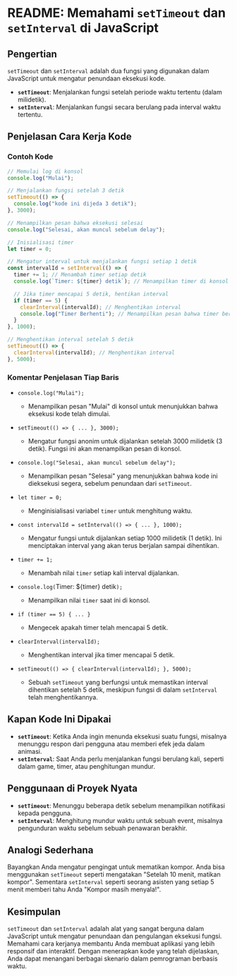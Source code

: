 # README: Memahami `setTimeout` dan `setInterval` di JavaScript

## Pengertian

`setTimeout` dan `setInterval` adalah dua fungsi yang digunakan dalam JavaScript untuk mengatur penundaan eksekusi kode.

- **`setTimeout`**: Menjalankan fungsi setelah periode waktu tertentu (dalam milidetik).
- **`setInterval`**: Menjalankan fungsi secara berulang pada interval waktu tertentu.

## Penjelasan Cara Kerja Kode

### Contoh Kode

```javascript
// Memulai log di konsol
console.log("Mulai");

// Menjalankan fungsi setelah 3 detik
setTimeout(() => {
  console.log("kode ini dijeda 3 detik");
}, 3000);

// Menampilkan pesan bahwa eksekusi selesai
console.log("Selesai, akan muncul sebelum delay");

// Inisialisasi timer
let timer = 0;

// Mengatur interval untuk menjalankan fungsi setiap 1 detik
const intervalId = setInterval(() => {
  timer += 1; // Menambah timer setiap detik
  console.log(`Timer: ${timer} detik`); // Menampilkan timer di konsol

  // Jika timer mencapai 5 detik, hentikan interval
  if (timer == 5) {
    clearInterval(intervalId); // Menghentikan interval
    console.log("Timer Berhenti"); // Menampilkan pesan bahwa timer berhenti
  }
}, 1000);

// Menghentikan interval setelah 5 detik
setTimeout(() => {
  clearInterval(intervalId); // Menghentikan interval
}, 5000);
```

### Komentar Penjelasan Tiap Baris

- `console.log("Mulai");`

  - Menampilkan pesan "Mulai" di konsol untuk menunjukkan bahwa eksekusi kode telah dimulai.

- `setTimeout(() => { ... }, 3000);`

  - Mengatur fungsi anonim untuk dijalankan setelah 3000 milidetik (3 detik). Fungsi ini akan menampilkan pesan di konsol.

- `console.log("Selesai, akan muncul sebelum delay");`

  - Menampilkan pesan "Selesai" yang menunjukkan bahwa kode ini dieksekusi segera, sebelum penundaan dari `setTimeout`.

- `let timer = 0;`

  - Menginisialisasi variabel `timer` untuk menghitung waktu.

- `const intervalId = setInterval(() => { ... }, 1000);`

  - Mengatur fungsi untuk dijalankan setiap 1000 milidetik (1 detik). Ini menciptakan interval yang akan terus berjalan sampai dihentikan.

- `timer += 1;`

  - Menambah nilai `timer` setiap kali interval dijalankan.

- `console.log(`Timer: ${timer} detik`);`

  - Menampilkan nilai `timer` saat ini di konsol.

- `if (timer == 5) { ... }`

  - Mengecek apakah timer telah mencapai 5 detik.

- `clearInterval(intervalId);`

  - Menghentikan interval jika timer mencapai 5 detik.

- `setTimeout(() => { clearInterval(intervalId); }, 5000);`
  - Sebuah `setTimeout` yang berfungsi untuk memastikan interval dihentikan setelah 5 detik, meskipun fungsi di dalam `setInterval` telah menghentikannya.

## Kapan Kode Ini Dipakai

- **`setTimeout`**: Ketika Anda ingin menunda eksekusi suatu fungsi, misalnya menunggu respon dari pengguna atau memberi efek jeda dalam animasi.
- **`setInterval`**: Saat Anda perlu menjalankan fungsi berulang kali, seperti dalam game, timer, atau penghitungan mundur.

## Penggunaan di Proyek Nyata

- **`setTimeout`**: Menunggu beberapa detik sebelum menampilkan notifikasi kepada pengguna.
- **`setInterval`**: Menghitung mundur waktu untuk sebuah event, misalnya pengunduran waktu sebelum sebuah penawaran berakhir.

## Analogi Sederhana

Bayangkan Anda mengatur pengingat untuk mematikan kompor. Anda bisa menggunakan `setTimeout` seperti mengatakan "Setelah 10 menit, matikan kompor". Sementara `setInterval` seperti seorang asisten yang setiap 5 menit memberi tahu Anda "Kompor masih menyala!".

## Kesimpulan

`setTimeout` dan `setInterval` adalah alat yang sangat berguna dalam JavaScript untuk mengatur penundaan dan pengulangan eksekusi fungsi. Memahami cara kerjanya membantu Anda membuat aplikasi yang lebih responsif dan interaktif. Dengan menerapkan kode yang telah dijelaskan, Anda dapat menangani berbagai skenario dalam pemrograman berbasis waktu.
